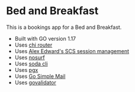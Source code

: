 # Bed and Breakfast

This is a bookings app for a Bed and Breakfast.

- Built with GO version 1.17
- Uses [chi router](https://github.com/go-chi/chi)
- Uses [Alex Edward's SCS session management](https://github.com/alexedwards/scs/v2)
- Uses [nosurf](https://github.com/justinas/nosurf)
- Uses [soda cli](https://github.com/gobuffalo/pop)
- Uses [pgx](https://github.com/jackc/pgx)
- Uses [Go Simple Mail](https://github.com/xhit/go-simple-mail)
- Uses [govalidator](https://github.com/asaskevich/govalidator)
